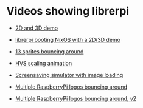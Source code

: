 Videos showing librerpi
=======================

- [2D and 3D demo](https://yewtu.be/watch?v=GHDh9RYg6WI)

- [librerpi booting NixOS with a 2D/3D demo](https://yewtu.be/watch?v=BQyyVtmmVg8)

- [13 sprites bouncing around](https://yewtu.be/watch?v=JFmCin3EJIs)

- [HVS scaling animation](https://yewtu.be/watch?v=suswjbpR1HU)

- [Screensaving simulator with image loading](https://yewtu.be/watch?v=ceRDMuPWyt0)

- [Multiple RaspberryPi logos bouncing around](https://yewtu.be/watch?v=XBdUVmar7Rg)

- [Multiple RaspberryPi logos bouncing around, v2](https://yewtu.be/watch?v=u7DzPvkzEGA)

